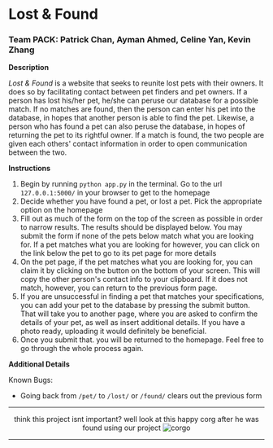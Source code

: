 # Lost & Found

### Team **PACK**: **P**atrick Chan, **A**yman Ahmed, **C**eline Yan, **K**evin Zhang

**Description**

*Lost & Found* is a website that seeks to reunite lost pets with their owners. It does so by facilitating contact between pet finders and pet owners. If a person has lost his/her pet, he/she can peruse our database for a possible match. If no matches are found, then the person can enter his pet into the database, in hopes that another person is able to find the pet. Likewise, a person who has found a pet can also peruse the database, in hopes of returning the pet to its rightful owner. If a match is found, the two people are given each others' contact information in order to open communication between the two.

**Instructions**

[Instructional Video]: https://www.google.com/	"Instructional Video"

1. Begin by running `python app.py` in the terminal. Go to the url `127.0.0.1:5000/` in your browser to get to the homepage
2. Decide whether you have found a pet, or lost a pet. Pick the appropriate option on the homepage
3. Fill out as much of the form on the top of the screen as possible in order to narrow results. The results should be displayed below. You may submit the form if none of the pets below match what you are looking for. If a pet matches what you are looking for however, you can click on the link below the pet to go to its pet page for more details
4. On the pet page, if the pet matches what you are looking for, you can claim it by clicking on the button on the bottom of your screen. This will copy the other person's contact info to your clipboard. If it does not match, however, you can return to the previous form page.
5. If you are unsuccessful in finding a pet that matches your specifications, you can add your pet to the database by pressing the submit button. That will take you to another page, where you are asked to confirm the details of your pet, as well as insert additional details. If you have a photo ready, uploading it would definitely be beneficial.
6. Once you submit that. you will be returned to the homepage. Feel free to go through the whole process again. 

**Additional Details**

Known Bugs:

- Going back from ```/pet/``` to ```/lost/``` or ```/found/``` clears out the previous form

<hr>

<div style="text-align: center">
think this project isnt important? well look at this happy corg after he was found using our project

<img src="https://s3.amazonaws.com/cms-uploads.adoptapet.com/e/4/d/5.png" alt="corgo" />
</div>

<hr>

